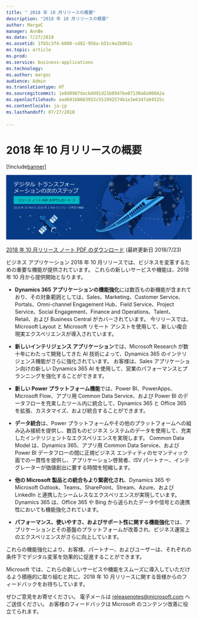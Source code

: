 ```yaml
---
title: " 2018 年 10 月リリースの概要"
description: "2018 年 10 月リリースの概要"
author: MargoC
manager: AnnBe
ms.date: 7/27/2018
ms.assetid: 1fb5c3f4-b808-cd82-956a-b51c4e2b061c
ms.topic: article
ms.prod: 
ms.service: business-applications
ms.technology: 
ms.author: margoc
audience: Admin
ms.translationtype: HT
ms.sourcegitcommit: 1e8d8987dacbdd91d21b8947be07138a6a90842a
ms.openlocfilehash: ead691b8663932c551992574b1e3e6347a94525c
ms.contentlocale: ja-jp
ms.lasthandoff: 07/27/2018

---
```


# <a name="october-18-release-overview"></a>2018 年 10 月リリースの概要

[!include[banner](../includes/banner.md)]

[![背景イメージ 1](../media/Landing-page-image-october2018.png)](https://go.microsoft.com/fwlink/?linkid=2005971&clcid=0x411)

[2018 年 10 月リリース ノート PDF のダウンロード](https://go.microsoft.com/fwlink/?linkid=2005971&clcid=0x411) (最終更新日 2018/7/23)

ビジネス アプリケーション 2018 年 10 月リリースでは、ビジネスを変革するための重要な機能が提供されています。 これらの新しいサービスや機能は、2018 年 10 月から提供開始となります。

- **Dynamics 365 アプリケーションの機能強化**には数百もの新機能が含まれており、その対象範囲としては、Sales、Marketing、Customer Service、Portals、Omni-channel Engagement Hub、Field Service、Project Service、Social Engagement、Finance and Operations、Talent、Retail、および Business Central がカバーされています。 今リリースでは、Microsoft Layout と Microsoft リモート アシストを使用して、新しい複合現実エクスペリエンスが導入されています。

- **新しいインテリジェンス アプリケーション**では、Microsoft Research が数十年にわたって開発してきた AI 技術によって、Dynamics 365 のインテリジェンス機能がさらに強化されています。 お客様は、Sales アプリケーション向けの新しい Dynamics 365 AI を使用して、営業のパフォーマンスとプランニングを強化することができます。 

- **新しい Power プラットフォーム機能**では、Power BI、PowerApps、Microsoft Flow、アプリ用 Common Data Service、および Power BI のデータフローを充実したツール内に統合して、Dynamics 365 と Office 365 を拡張、カスタマイズ、および統合することができます。 

- **データ統合**は、Power プラットフォームやその他のプラットフォームへの組み込み接続を提供し、数百ものビジネス システムのデータを使用して、充実したインテリジェントなエクスペリエンスを実現します。 Common Data Model は、Dynamics 365、アプリ用 Common Data Service、および Power BI データフローの間に正規ビジネス エンティティのセマンティック面での一貫性を提供し、アプリケーション啓発者、ISV パートナー、インテグレーターが価値創出に要する時間を短縮します。

- **他の Microsoft 製品との統合もより緊密化され**、Dynamics 365 や Microsoft Outlook、Teams、SharePoint、Stream、Azure、および LinkedIn と連携したシームレスなエクスペリエンスが実現しています。 Dynamics 365 は、Office 365 や Bing から送られたデータや信号との連携性においても機能強化されています。

- **パフォーマンス、使いやすさ、およびサポート性に関する機能強化**では、アプリケーションとその基盤のプラットフォームが改善され、ビジネス運営上のエクスペリエンスがさらに向上しています。

これらの機能強化により、お客様、パートナー、およびユーザーは、それぞれの条件下でデジタル変革を効果的に促進することができます。

Microsoft では、これらの新しいサービスや機能をスムーズに導入していただけるよう積極的に取り組むと共に、2018 年 10 月リリースに関する皆様からのフィードバックをお待ちしています。

ぜひご意見をお寄せください。 電子メールは <a href="mailto:releasenotes@microsoft.com">releasenotes@microsoft.com</a> へご送信ください。 お客様のフィードバックは Microsoft のコンテンツ改善に役立てられます。


